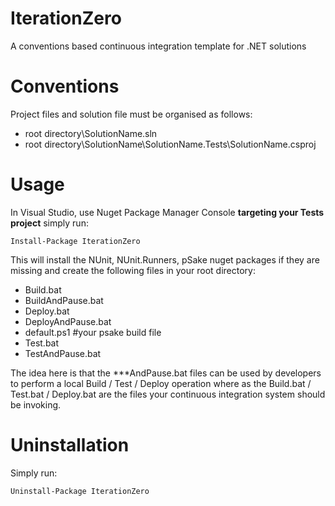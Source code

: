 # IterationZero
A conventions based continuous integration template for .NET solutions

# Conventions

Project files and solution file must be organised as follows:

- root directory\SolutionName.sln
- root directory\SolutionName\SolutionName.Tests\SolutionName.csproj

# Usage

In Visual Studio, use Nuget Package Manager Console **targeting your Tests project** simply run:

```
Install-Package IterationZero
```

This will install the NUnit, NUnit.Runners, pSake nuget packages if they are missing and create the following files in your root directory:

- Build.bat
- BuildAndPause.bat
- Deploy.bat
- DeployAndPause.bat
- default.ps1 #your psake build file
- Test.bat
- TestAndPause.bat

The idea here is that the ***AndPause.bat files can be used by developers to perform a local Build / Test / Deploy operation where as the Build.bat / Test.bat / Deploy.bat are the files your continuous integration system should be invoking.

# Uninstallation

Simply run:

```
Uninstall-Package IterationZero
```
